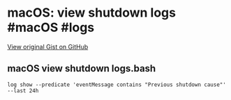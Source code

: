 # macOS: view shutdown logs #macOS #logs

[View original Gist on GitHub](https://gist.github.com/Integralist/4a2137c733156fbfd7656d72afb5b8d8)

## macOS view shutdown logs.bash

```shell
log show --predicate 'eventMessage contains "Previous shutdown cause"' --last 24h
```

